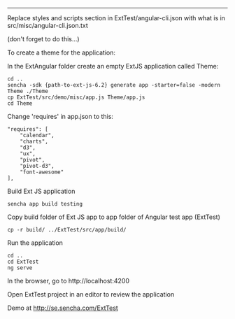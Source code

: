 






*******************






Replace styles and scripts section in ExtTest/angular-cli.json 
with what is in src/misc/angular-cli.json.txt

(don't forget to do this...)

To create a theme for the application:

In the ExtAngular folder create an empty ExtJS application called Theme:

	cd ..
	sencha -sdk {path-to-ext-js-6.2} generate app -starter=false -modern Theme ./Theme
	cp ExtTest/src/demo/misc/app.js Theme/app.js
	cd Theme

Change 'requires' in app.json to this:

	"requires": [
		"calendar",
		"charts",
		"d3",
		"ux",
		"pivot",
		"pivot-d3",
		"font-awesome"
	],

Build Ext JS application

	sencha app build testing

Copy build folder of Ext JS app to app folder of Angular test app (ExtTest)

	cp -r build/ ../ExtTest/src/app/build/

Run the application

	cd ..
	cd ExtTest
	ng serve

In the browser, go to http://localhost:4200

Open ExtTest project in an editor to review the application

Demo at http://se.sencha.com/ExtTest

